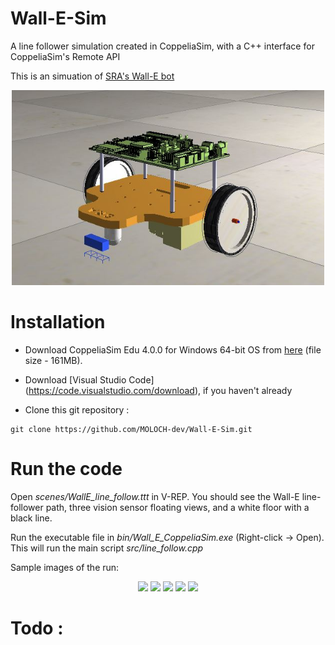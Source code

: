# Wall-E-Sim
A line follower simulation created in CoppeliaSim, with a C++ interface for CoppeliaSim's Remote API

This is an simuation of [SRA's Wall-E bot](https://github.com/SRA-VJTI/Wall-E_v2.2-beta/tree/dev)

<p align="center">
  <img src="./docs/wall_E_bot.JPG" width="500"/>
</p>


# Installation

* Download CoppeliaSim Edu 4.0.0 for Windows 64-bit OS from [here](https://www.coppeliarobotics.com/files/CoppeliaSim_Edu_V4_0_0_Setup.exe) (file size - 161MB).
* Download [Visual Studio Code] (https://code.visualstudio.com/download), if you haven't already


* Clone this git repository :
```
git clone https://github.com/MOLOCH-dev/Wall-E-Sim.git
```

# Run the code
Open _scenes/WallE_line_follow.ttt_ in V-REP. You should see the Wall-E line-follower path, three vision sensor floating views, and a white floor with a black line. 

Run the executable file in _bin/Wall_E_CoppeliaSim.exe_ (Right-click -> Open). This will run the main script _src/line_follow.cpp_



Sample images of the run:

<p align="center">
  <img src="./docs/sim_img_1.png" width="256"/>
  <img src="./docs/sim_img_2.png" width="256"/>
  <img src="./docs/sim_img_3.png" width="256"/>
  <img src="./docs/sim_img_4.png" width="256"/>
  <img src="./docs/sim_img_5.png" width="256"/>
</p>


# Todo :

